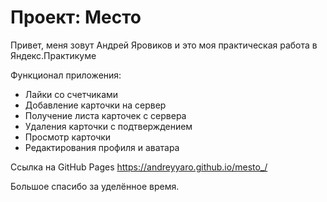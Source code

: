# Проект: Место

Привет, меня зовут Андрей Яровиков и это моя практическая работа в Яндекс.Практикуме

Функционал приложения:

- Лайки со счетчиками
- Добавление карточки на сервер
- Получение листа карточек с сервера
- Удаления карточки с подтверждением
- Просмотр карточки
- Редактирования профиля и аватара

Ссылка на GitHub Pages https://andreyyaro.github.io/mesto_/

Большое спасибо за уделённое время.
